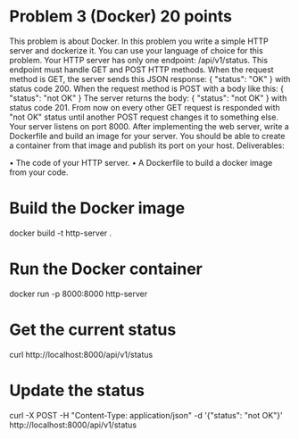 # Problem 3 (Docker) 20 points
This problem is about Docker. In this problem you write a simple HTTP server and dockerize it. You
can use your language of choice for this problem.
Your HTTP server has only one endpoint: /api/v1/status. This endpoint must handle GET and
POST HTTP methods. When the request method is GET, the server sends this JSON response:
{ "status": "OK" }
with status code 200. When the request method is POST with a body like this:
{ "status": "not OK" }
The server returns the body:
{ "status": "not OK" }
with status code 201. From now on every other GET request is responded with "not OK" status until
another POST request changes it to something else. Your server listens on port 8000.
After implementing the web server, write a Dockerfile and build an image for your server. You
should be able to create a container from that image and publish its port on your host.
Deliverables:

• The code of your HTTP server.
• A Dockerfile to build a docker image from your code.

# Build the Docker image
docker build -t http-server .

# Run the Docker container
docker run -p 8000:8000 http-server

# Get the current status
curl http://localhost:8000/api/v1/status

# Update the status
curl -X POST -H "Content-Type: application/json" -d '{"status": "not OK"}' http://localhost:8000/api/v1/status

